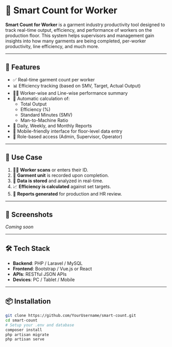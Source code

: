 # 🧵 Smart Count for Worker

**Smart Count for Worker** is a garment industry productivity tool designed to track real-time output, efficiency, and performance of workers on the production floor. This system helps supervisors and management gain insights into how many garments are being completed, per-worker productivity, line efficiency, and much more.

---

## 🚀 Features

- ✅ Real-time garment count per worker
- 📊 Efficiency tracking (based on SMV, Target, Actual Output)
- 👨‍🏭 Worker-wise and Line-wise performance summary
- 🧮 Automatic calculation of:
  - Total Output
  - Efficiency (%)
  - Standard Minutes (SMV)
  - Man-to-Machine Ratio
- 📅 Daily, Weekly, and Monthly Reports
- 📱 Mobile-friendly interface for floor-level data entry
- 🔐 Role-based access (Admin, Supervisor, Operator)

---

## 🎯 Use Case

1. 🧑‍🏭 **Worker scans** or enters their ID.
2. 🧵 **Garment unit** is recorded upon completion.
3. 📡 **Data is stored** and analyzed in real-time.
4. 📈 **Efficiency is calculated** against set targets.
5. 📃 **Reports generated** for production and HR review.

---

## 📸 Screenshots

_Coming soon_

---

## 🛠️ Tech Stack

- **Backend**: PHP / Laravel / MySQL
- **Frontend**: Bootstrap / Vue.js or React
- **APIs**: RESTful JSON APIs
- **Devices**: PC / Tablet / Mobile

---

## 📦 Installation

```bash
git clone https://github.com/YourUsername/smart-count.git
cd smart-count
# Setup your .env and database
composer install
php artisan migrate
php artisan serve
